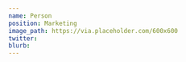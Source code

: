 ```yaml
---
name: Person
position: Marketing
image_path: https://via.placeholder.com/600x600
twitter:
blurb:
---
```

